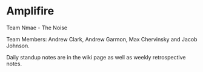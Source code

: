 # Amplifire

Team Nmae - The Noise

Team Members: Andrew Clark, Andrew Garmon, Max Chervinsky and Jacob Johnson.

Daily standup notes are in the wiki page as well as weekly retrospective notes.
